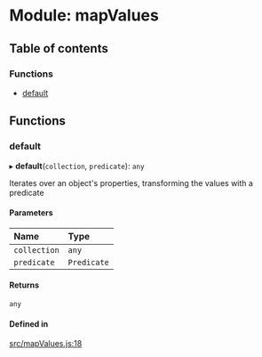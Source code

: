 # Module: mapValues

## Table of contents

### Functions

- [default](mapValues.md#default)

## Functions

### default

▸ **default**(`collection`, `predicate`): `any`

Iterates over an object's properties, transforming the values with a predicate

#### Parameters

| Name | Type |
| :------ | :------ |
| `collection` | `any` |
| `predicate` | `Predicate` |

#### Returns

`any`

#### Defined in

[src/mapValues.js:18](https://github.com/Twipped/js-utils/blob/f2eceb5/src/mapValues.js#L18)
